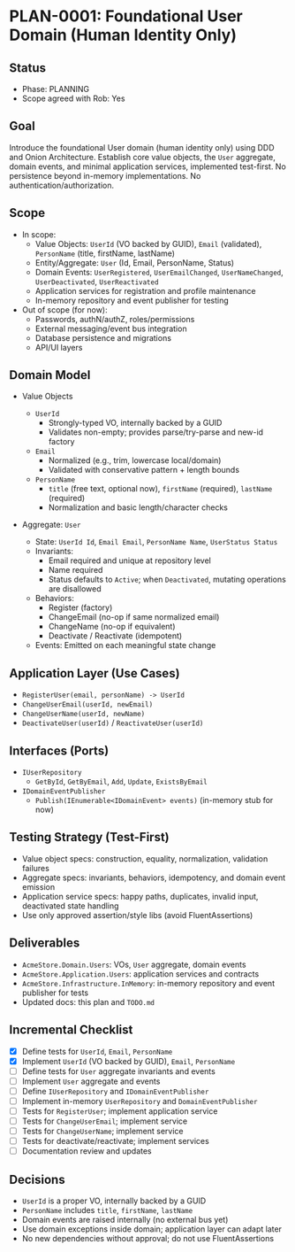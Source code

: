 # PLAN-0001: Foundational User Domain (Human Identity Only)

## Status
- Phase: PLANNING
- Scope agreed with Rob: Yes

## Goal
Introduce the foundational User domain (human identity only) using DDD and Onion Architecture. Establish core value objects, the `User` aggregate, domain events, and minimal application services, implemented test-first. No persistence beyond in-memory implementations. No authentication/authorization.

## Scope
- In scope:
  - Value Objects: `UserId` (VO backed by GUID), `Email` (validated), `PersonName` (title, firstName, lastName)
  - Entity/Aggregate: `User` (Id, Email, PersonName, Status)
  - Domain Events: `UserRegistered`, `UserEmailChanged`, `UserNameChanged`, `UserDeactivated`, `UserReactivated`
  - Application services for registration and profile maintenance
  - In-memory repository and event publisher for testing
- Out of scope (for now):
  - Passwords, authN/authZ, roles/permissions
  - External messaging/event bus integration
  - Database persistence and migrations
  - API/UI layers

## Domain Model
- Value Objects
  - `UserId`
    - Strongly-typed VO, internally backed by a GUID
    - Validates non-empty; provides parse/try-parse and new-id factory
  - `Email`
    - Normalized (e.g., trim, lowercase local/domain)
    - Validated with conservative pattern + length bounds
  - `PersonName`
    - `title` (free text, optional now), `firstName` (required), `lastName` (required)
    - Normalization and basic length/character checks

- Aggregate: `User`
  - State: `UserId Id`, `Email Email`, `PersonName Name`, `UserStatus Status`
  - Invariants:
    - Email required and unique at repository level
    - Name required
    - Status defaults to `Active`; when `Deactivated`, mutating operations are disallowed
  - Behaviors:
    - Register (factory)
    - ChangeEmail (no-op if same normalized email)
    - ChangeName (no-op if equivalent)
    - Deactivate / Reactivate (idempotent)
  - Events: Emitted on each meaningful state change

## Application Layer (Use Cases)
- `RegisterUser(email, personName) -> UserId`
- `ChangeUserEmail(userId, newEmail)`
- `ChangeUserName(userId, newName)`
- `DeactivateUser(userId)` / `ReactivateUser(userId)`

## Interfaces (Ports)
- `IUserRepository`
  - `GetById`, `GetByEmail`, `Add`, `Update`, `ExistsByEmail`
- `IDomainEventPublisher`
  - `Publish(IEnumerable<IDomainEvent> events)` (in-memory stub for now)

## Testing Strategy (Test-First)
- Value object specs: construction, equality, normalization, validation failures
- Aggregate specs: invariants, behaviors, idempotency, and domain event emission
- Application service specs: happy paths, duplicates, invalid input, deactivated state handling
- Use only approved assertion/style libs (avoid FluentAssertions)

## Deliverables
- `AcmeStore.Domain.Users`: VOs, `User` aggregate, domain events
- `AcmeStore.Application.Users`: application services and contracts
- `AcmeStore.Infrastructure.InMemory`: in-memory repository and event publisher for tests
- Updated docs: this plan and `TODO.md`

## Incremental Checklist
- [x] Define tests for `UserId`, `Email`, `PersonName`
- [x] Implement `UserId` (VO backed by GUID), `Email`, `PersonName`
- [ ] Define tests for `User` aggregate invariants and events
- [ ] Implement `User` aggregate and events
- [ ] Define `IUserRepository` and `IDomainEventPublisher`
- [ ] Implement in-memory `UserRepository` and `DomainEventPublisher`
- [ ] Tests for `RegisterUser`; implement application service
- [ ] Tests for `ChangeUserEmail`; implement service
- [ ] Tests for `ChangeUserName`; implement service
- [ ] Tests for deactivate/reactivate; implement services
- [ ] Documentation review and updates

## Decisions
- `UserId` is a proper VO, internally backed by a GUID
- `PersonName` includes `title`, `firstName`, `lastName`
- Domain events are raised internally (no external bus yet)
- Use domain exceptions inside domain; application layer can adapt later
- No new dependencies without approval; do not use FluentAssertions